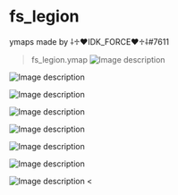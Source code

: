 # fs_legion
ymaps made by ⸸♱♥IDK_FORCE♥♱⸸#7611
> fs_legion.ymap
![Image description](https://cdn.discordapp.com/attachments/784243374269661195/967037986069962782/unknown.png)

![Image description](https://cdn.discordapp.com/attachments/784243374269661195/967038232044912680/unknown.png)

![Image description](https://cdn.discordapp.com/attachments/784243374269661195/967038518796886066/unknown.png)

![Image description](https://cdn.discordapp.com/attachments/784243374269661195/967038679145119784/unknown.png)

![Image description](https://cdn.discordapp.com/attachments/784243374269661195/967038930417487942/unknown.png)

![Image description](https://cdn.discordapp.com/attachments/784243374269661195/967038930417487942/unknown.png)

![Image description](https://cdn.discordapp.com/attachments/784243374269661195/967039165994778674/unknown.png)

![Image description](https://cdn.discordapp.com/attachments/784243374269661195/967039819303755816/unknown.png)
<
